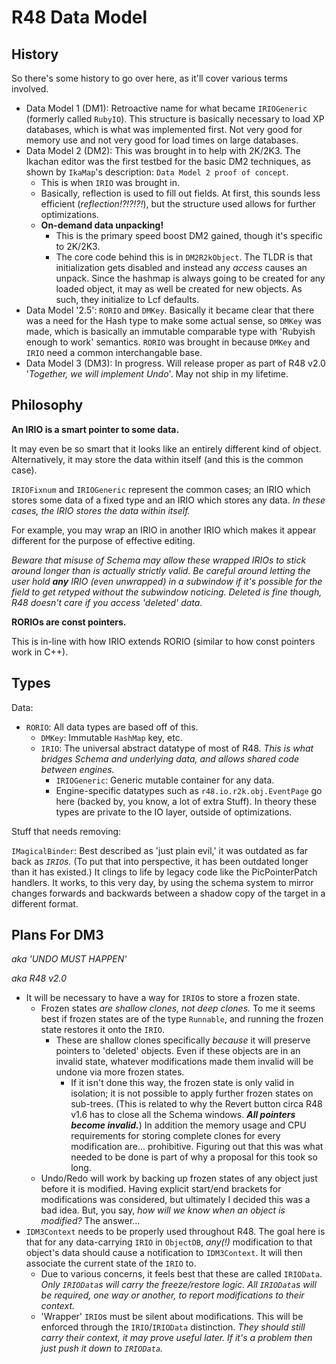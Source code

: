 # R48 Data Model

## History

So there's some history to go over here, as it'll cover various terms involved.

* Data Model 1 (DM1): Retroactive name for what became `IRIOGeneric` (formerly called `RubyIO`). This structure is basically necessary to load XP databases, which is what was implemented first. Not very good for memory use and not very good for load times on large databases.
* Data Model 2 (DM2): This was brought in to help with 2K/2K3. The Ikachan editor was the first testbed for the basic DM2 techniques, as shown by `IkaMap`'s description: `Data Model 2 proof of concept`.
	* This is when `IRIO` was brought in.
	* Basically, reflection is used to fill out fields. At first, this sounds less efficient (_reflection!?!?!?!_), but the structure used allows for further optimizations.
	* **On-demand data unpacking!**
		* This is the primary speed boost DM2 gained, though it's specific to 2K/2K3.
		* The core code behind this is in `DM2R2kObject`. The TLDR is that initialization gets disabled and instead any _access_ causes an unpack. Since the hashmap is always going to be created for any loaded object, it may as well be created for new objects. As such, they initialize to Lcf defaults.
* Data Model '2.5': `RORIO` and `DMKey`. Basically it became clear that there was a need for the Hash type to make some actual sense, so `DMKey` was made, which is basically an immutable comparable type with 'Rubyish enough to work' semantics. `RORIO` was brought in because `DMKey` and `IRIO` need a common interchangable base.
* Data Model 3 (DM3): In progress. Will release proper as part of R48 v2.0 '_Together, we will implement Undo_'. May not ship in my lifetime.

## Philosophy

**An IRIO is a smart pointer to some data.**

It may even be so smart that it looks like an entirely different kind of object. Alternatively, it may store the data within itself (and this is the common case).

`IRIOFixnum` and `IRIOGeneric` represent the common cases; an IRIO which stores some data of a fixed type and an IRIO which stores any data. _In these cases, the IRIO stores the data within itself._

For example, you may wrap an IRIO in another IRIO which makes it appear different for the purpose of effective editing.

_Beware that misuse of Schema may allow these wrapped IRIOs to stick around longer than is actually strictly valid. Be careful around letting the user hold **any** IRIO (even unwrapped) in a subwindow if it's possible for the field to get retyped without the subwindow noticing. Deleted is fine though, R48 doesn't care if you access 'deleted' data._

**RORIOs are const pointers.**

This is in-line with how IRIO extends RORIO (similar to how const pointers work in C++).

## Types

Data:

* `RORIO`: All data types are based off of this.
	* `DMKey`: Immutable `HashMap` key, etc.
	* `IRIO`: The universal abstract datatype of most of R48. _This is what bridges Schema and underlying data, and allows shared code between engines._
		- `IRIOGeneric`: Generic mutable container for any data.
		* Engine-specific datatypes such as `r48.io.r2k.obj.EventPage` go here (backed by, you know, a lot of extra Stuff). In theory these types are private to the IO layer, outside of optimizations.
	

Stuff that needs removing:

`IMagicalBinder`: Best described as 'just plain evil,' it was outdated as far back as _`IRIO`s._ (To put that into perspective, it has been outdated longer than it has existed.) It clings to life by legacy code like the PicPointerPatch handlers. It works, to this very day, by using the schema system to mirror changes forwards and backwards between a shadow copy of the target in a different format.

## Plans For DM3

_aka 'UNDO MUST HAPPEN'_

_aka R48 v2.0_

* It will be necessary to have a way for `IRIO`s to store a frozen state.
	* Frozen states _are shallow clones, not deep clones._ To me it seems best if frozen states are of the type `Runnable`, and running the frozen state restores it onto the `IRIO`.
		* These are shallow clones specifically _because_ it will preserve pointers to 'deleted' objects. Even if these objects are in an invalid state, whatever modifications made them invalid will be undone via more frozen states.
			* If it isn't done this way, the frozen state is only valid in isolation; it is not possible to apply further frozen states on sub-trees. (This is related to why the Revert button circa R48 v1.6 has to close all the Schema windows. _**All pointers become invalid.**_) In addition the memory usage and CPU requirements for storing complete clones for every modification are... prohibitive. Figuring out that this was what needed to be done is part of why a proposal for this took so long.
	* Undo/Redo will work by backing up frozen states of any object just before it is modified. Having explicit start/end brackets for modifications was considered, but ultimately I decided this was a bad idea. But, you say, _how will we know when an object is modified?_ The answer...
* `IDM3Context` needs to be properly used throughout R48. The goal here is that for any data-carrying `IRIO` in `ObjectDB`, _any(!)_ modification to that object's data should cause a notification to `IDM3Context`. It will then associate the current state of the `IRIO` to.
	* Due to various concerns, it feels best that these are called `IRIOData`. _Only `IRIOData`s will carry the freeze/restore logic. All `IRIOData`s will be required, one way or another, to report modifications to their context._
	* 'Wrapper' `IRIO`s must be silent about modifications. This will be enforced through the `IRIO`/`IRIOData` distinction. _They should still carry their context, it may prove useful later. If it's a problem then just push it down to `IRIOData`._